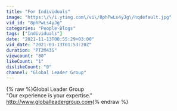 ```yaml
---
title: "For Individuals"
image: "https:\/\/i.ytimg.com\/vi\/8phPwLs4yJg\/hqdefault.jpg"
vid_id: "8phPwLs4yJg"
categories: "People-Blogs"
tags: ["Individuals"]
date: "2021-11-13T08:55:29+03:00"
vid_date: "2021-03-13T01:53:20Z"
duration: "PT2M43S"
viewcount: "80"
likeCount: "1"
dislikeCount: "0"
channel: "Global Leader Group"
---
```

{% raw %}Global Leader Group<br />&quot;Our experience is your expertise.&quot;<br /><a rel="nofollow" target="blank" href="http://www.globalleadergroup.com">http://www.globalleadergroup.com</a>{% endraw %}
